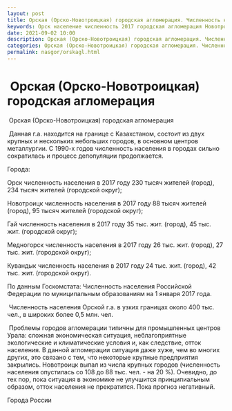 ```yaml
---
layout: post
title: Орская (Орско-Новотроицкая) городская агломерация. Численность населения Орска и Новотроицка 
keywords: Орск население численность 2017 городская агломерация Новотроицк 
date: 2021-09-02 10:00
description: Орская (Орско-Новотроицкая) городская агломерация. Численность населения Орска и Новотроицка 2017
categories: Орская (Орско-Новотроицкая) городская агломерация. Численность населения Орска и Новотроицка 2017
permalink: nasgor/orskagl.html
---
```


#  Орская (Орско-Новотроицкая) городская агломерация



 Орская (Орско-Новотроицкая) городская агломерация



 Данная г.а. находится на границе с Казахстаном, состоит из двух крупных и нескольких небольших городов, в основном центров металлургии.
С 1990-х годов численность населения в городах сильно сократилась и процесс депопуляции продолжается.




Города: 



Орск численность населения в 2017 году 230 тысяч жителей (город),  234 тысяч жителей (городской округ);


Новотроицк численность населения в 2017 году 88 тысяч жителей (город), 95 тысяч жителей (городской округ);


Гай численность населения в 2017 году 35 тыс. жит. (город), 45 тыс. жит. (городской округ);


Медногорск численность населения в 2017 году 26 тыс. жит. (город), 27  тыс. жит. (городской округ);


Кувандык численность населения в 2017 году 24 тыс. жит. (город), 42 тыс. жит. (городской округ).


По данным Госкомстата: Численность населения Российской Федерации по муниципальным образованиям на 1 января 2017 года.



 Численность населения Орской г.а. в узких границах около 400 тыс. чел., в широких более 0,5 млн. чел.



 Проблемы городов агломерации типичны для промышленных центров Урала: сложная экономическая ситуация, неблагоприятные экологические и климатические условия и, как следствие, отток населения. В данной агломерации ситуация даже хуже, чем во многих других, это связано с тем, что некоторые крупные предприятия закрылись. Новотроицк выпал из числа крупных городов (численность населения опустилась со 108 до 88 тыс. чел. - на 20 %). 
Очевидно, до тех пор, пока ситуация в экономике не улучшится принципиальным образом, отток населения не прекратится. Пока прогноз негативный.




Города России

		
